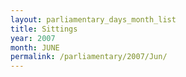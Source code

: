 ```yaml
---
layout: parliamentary_days_month_list
title: Sittings
year: 2007
month: JUNE
permalink: /parliamentary/2007/Jun/
---
```


